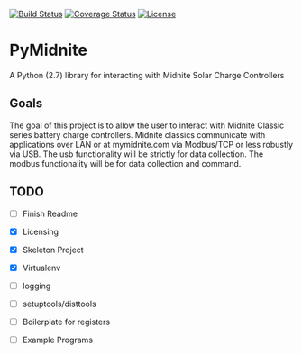 [![Build Status](https://travis-ci.org/CenSEPS/pymidnite.svg?branch=master)](https://travis-ci.org/CenSEPS/pymidnite)
[![Coverage Status](https://coveralls.io/repos/github/CenSEPS/pymidnite/badge.svg?branch=master)](https://coveralls.io/github/CenSEPS/pymidnite?branch=master)
[![License](https://img.shields.io/badge/License-BSD%203--Clause-blue.svg)](https://opensource.org/licenses/BSD-3-Clause)
# PyMidnite

A Python (2.7) library for interacting with Midnite Solar Charge Controllers

## Goals

The goal of this project is to allow the user to interact with Midnite Classic series battery charge controllers. 
Midnite classics communicate with applications over LAN or at mymidnite.com via Modbus/TCP or less robustly via USB.
The usb functionality will be strictly for data collection.
The modbus functionality will be for data collection and command.


## TODO

- [ ] Finish Readme
- [x] Licensing
- [x] Skeleton Project
- [x] Virtualenv
- [ ] logging
- [ ] setuptools/disttools
- [ ] Boilerplate for registers
- [ ] Example Programs


